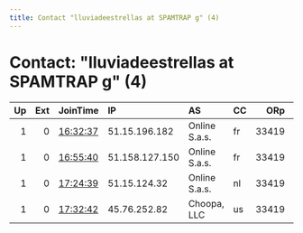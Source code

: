 ```yaml
---
title: Contact "lluviadeestrellas at SPAMTRAP g" (4)
---
```


# Contact: "lluviadeestrellas at SPAMTRAP g" (4)

|   Up |   Ext | JoinTime                                                                                            | IP             | AS            | CC   |   ORp |   Dirp | OS    | Version   | Nickname          |   eFamMembers |
|-----:|------:|:----------------------------------------------------------------------------------------------------|:---------------|:--------------|:-----|------:|-------:|:------|:----------|:------------------|--------------:|
|    1 |     0 | [16:32:37](https://metrics.torproject.org/rs.html#details/8EBC1F8954FD284CB3A759C78A46C27AC75469D7) | 51.15.196.182  | Online S.a.s. | fr   | 33419 |  43419 | Linux | 0.4.0.5   | LluviaDeEstrellas |             1 |
|    1 |     0 | [16:55:40](https://metrics.torproject.org/rs.html#details/301971435548536516CCAE3617C9A239EF671A12) | 51.158.127.150 | Online S.a.s. | fr   | 33419 |  43419 | Linux | 0.4.0.5   | PolvoDeEstrellas  |             1 |
|    1 |     0 | [17:24:39](https://metrics.torproject.org/rs.html#details/B6900C960786BA0E9E5A650A92E5A6052358F816) | 51.15.124.32   | Online S.a.s. | nl   | 33419 |  43419 | Linux | 0.4.0.5   | MiguelLon4        |             1 |
|    1 |     0 | [17:32:42](https://metrics.torproject.org/rs.html#details/FA6ABE03527CA0B2D1E36939F7CCBE1982AB6EAD) | 45.76.252.82   | Choopa, LLC   | us   | 33419 |      0 | Linux | 0.4.0.5   | Atlantis1547      |             1 |
